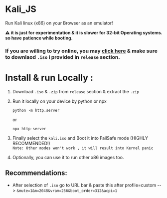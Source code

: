 # Kali_JS
Run Kali linux (x86) on your Browser as an emulator! 

⚠️ **it is just for experimentation & it is slower for 32-bit Operating systems. so have patience while booting.**
<br>

### If you are willing to try online, you may  [click here](https://kali-js.netlify.app) & make sure to downlaod `.iso` i provided in `release` section.

# Install & run Locally :

1) Download `.iso` & `.zip` from `release` section & extract the `.zip`
2) Run it locally on your device by python or npx <br>
    ```
    python -m http.server
    ```
     or
   ```
   npx http-server
     ```
3) Finally select the `kali.iso` and Boot it into FailSafe mode (HIGHLY RECOMMENDED!) 
  <br> `Note: Other modes won't work , it will result into Kernel panic `

5) Optionally, you can use it to run other x86 images too.

## Recommendations: 
- After selection of `.iso` go to URL bar & paste this after profile=custom --> `&mute=1&m=2048&vram=256&boot_order=312&acpi=1`

